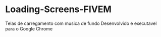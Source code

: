 # Loading-Screens-FIVEM
Telas de carregamento com musica de fundo
Desenvolvido e executavel para o Google Chrome

